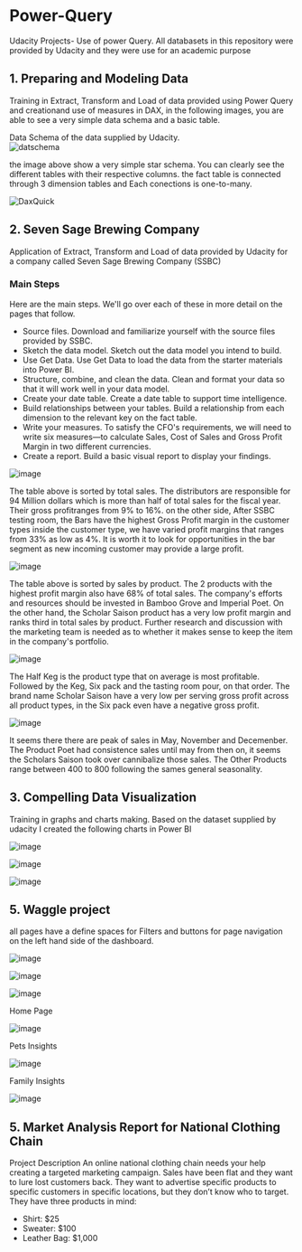 # Power-Query

Udacity Projects- Use of power Query. All databasets in this repository were provided by Udacity and they were use for an academic purpose 


## 1. Preparing and Modeling Data

Training in Extract, Transform and Load of data provided using Power Query and creationand use of measures in DAX, in the following images, you are able to see a very simple data schema and a basic table. 

  Data Schema of the data supplied by Udacity.  
  ![datschema](https://user-images.githubusercontent.com/65776444/159014165-333d86e6-42bd-4ba7-9163-b1b5506ef68e.PNG)

the image above show a very simple star schema. You can clearly see the different tables with their respective columns. the fact table is connected through 3 dimension tables and Each conections is one-to-many. 

  ![DaxQuick](https://user-images.githubusercontent.com/65776444/159014761-af262076-f018-4b1e-8836-cc25fcf7962e.PNG)
  
  
## 2. Seven Sage Brewing Company

Application of Extract, Transform and Load of data provided by Udacity for a company called Seven Sage Brewing Company (SSBC) 

### Main Steps
Here are the main steps. We'll go over each of these in more detail on the pages that follow.

  * Source files. Download and familiarize yourself with the source files provided by SSBC.
  * Sketch the data model. Sketch out the data model you intend to build.
  * Use Get Data. Use Get Data to load the data from the starter materials into Power BI.
  * Structure, combine, and clean the data. Clean and format your data so that it will work well in your data model.
  * Create your date table. Create a date table to support time intelligence.
  * Build relationships between your tables. Build a relationship from each dimension to the relevant key on the fact table.
  * Write your measures. To satisfy the CFO's requirements, we will need to write six measures—to calculate Sales, Cost of Sales and Gross Profit Margin in two       different currencies.
  * Create a report. Build a basic visual report to display your findings.


![image](https://user-images.githubusercontent.com/65776444/162724752-5b70439a-c8b8-4027-af7b-3fbc32d3de6a.png)

The table above is sorted by total sales. The distributors are responsible for 94 Million dollars which is more than half of total sales for the fiscal year. Their gross profitranges from 9% to 16%. on the other side, After SSBC testing room, the Bars have the highest Gross Profit margin in the customer types inside the customer type, we have varied profit margins that ranges from 33% as low as 4%. It is worth it to look for opportunities in the bar segment as new incoming customer may provide a large profit.


![image](https://user-images.githubusercontent.com/65776444/162725284-0bfeb25e-b692-4bd2-a90b-4673959daad2.png)

The table above is sorted by sales by product. The 2 products with the highest profit margin also have 68% of total sales. The company's
efforts and resources should be invested in Bamboo Grove and Imperial Poet. On the other hand, the Scholar Saison product has a very low profit margin
and ranks third in total sales by product. Further research and discussion with the marketing team is needed as to whether it makes sense to keep the item
in the company's portfolio.

![image](https://user-images.githubusercontent.com/65776444/162725832-50d8d590-b99b-4b9c-b484-f05f0773d4f7.png)

The Half Keg is the product type that on average is most profitable. Followed by the Keg, Six pack and the tasting room pour, on that
order. The brand name Scholar Saison have a very low per serving gross profit across all product types, in the Six pack even have a negative gross profit.

![image](https://user-images.githubusercontent.com/65776444/162725909-7b4614c9-6186-4cff-ad41-9eb064c965bb.png)

It seems there there are peak of sales in May, November and Decemenber. The Product Poet had consistence sales until may from then on, it seems the
Scholars Saison took over cannibalize those sales. The Other Products range between 400 to 800 following the sames general seasonality.


## 3. Compelling Data Visualization

Training in graphs and charts making. Based on the dataset supplied by udacity I created the following charts in Power BI


![image](https://user-images.githubusercontent.com/65776444/163197223-d7687a04-61fa-45e3-b012-df431f53846f.png)



![image](https://user-images.githubusercontent.com/65776444/163197295-30fc3c26-6060-4376-bea7-c61ff16a2f6a.png)


![image](https://user-images.githubusercontent.com/65776444/163197356-43912fb8-f971-4097-b33f-6504d3411647.png)


## 5. Waggle project

all pages have a define spaces for Filters and buttons for page navigation on the left hand side of the dashboard.

![image](https://user-images.githubusercontent.com/65776444/163331649-a4f6986c-8550-4ef5-9ef1-51d37e2bb477.png)

![image](https://user-images.githubusercontent.com/65776444/163332108-da1d38e1-0f6c-4b8f-9654-92bd894424c6.png)

![image](https://user-images.githubusercontent.com/65776444/163332253-0a866cf4-e7d1-42ab-be1c-c5ba55fe0079.png)


Home Page

![image](https://user-images.githubusercontent.com/65776444/163332355-165f8f41-72ea-412a-9a38-c258032275c2.png)


Pets Insights

![image](https://user-images.githubusercontent.com/65776444/163332432-d14299e6-77d1-4847-803c-912c84731cb7.png)

Family Insights

![image](https://user-images.githubusercontent.com/65776444/163332585-e25fa616-6910-4eab-a96e-028cf82b984b.png)







## 5. Market Analysis Report for National Clothing Chain

Project Description
An online national clothing chain needs your help creating a targeted marketing campaign. Sales have been flat and they want to lure lost customers back. They want to advertise specific products to specific customers in specific locations, but they don’t know who to target. They have three products in mind:
 - Shirt: $25
 - Sweater: $100
 - Leather Bag: $1,000







